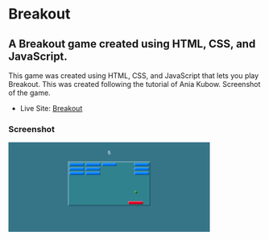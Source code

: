 <h1>Breakout</h1>

<h2>A Breakout game created using HTML, CSS, and JavaScript.</h2>

<p>This game was created using HTML, CSS, and JavaScript that lets you play Breakout. This was created following the tutorial of Ania Kubow. Screenshot of the game.</p>

- Live Site: [Breakout](https://breakout-game-project.netlify.app/)

### Screenshot

<img src="./screenshot.png" width="400">

